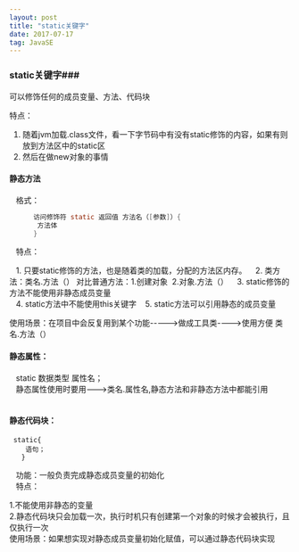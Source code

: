 ```yaml
---
layout: post
title: "static关键字"
date: 2017-07-17   
tag: JavaSE
---
```


### static关键字###

 可以修饰任何的成员变量、方法、代码块

 特点：<br>

1. 随着jvm加载.class文件，看一下字节码中有没有static修饰的内容，如果有则放到方法区中的static区
2. 然后在做new对象的事情

#### 静态方法

   格式：<br>

```java
      访问修饰符 static 返回值 方法名（[参数]）{
       方法体
      }
```

&nbsp; &nbsp;特点：<br>

   1. 只要static修饰的方法，也是随着类的加载，分配的方法区内存。
   2. 类方法：类名.方法（） 对比普通方法：1.创建对象  2.对象.方法（）
   3.  static修饰的方法不能使用非静态成员变量<br>
   4. static方法中不能使用this关键字
   5. static方法可以引用静态的成员变量<br>

使用场景：在项目中会反复用到某个功能----->做成工具类---->使用方便 类名.方法（）

#### 静态属性：<br>

&nbsp; &nbsp;static 数据类型 属性名；<br>
&nbsp; &nbsp;静态属性使用时要用---&gt;类名.属性名,静态方法和非静态方法中都能引用<br>
<br>

#### 静态代码块：<br>

```
 static{
    语句；
   }
```


&nbsp; &nbsp;功能：一般负责完成静态成员变量的初始化<br>
   特点：

1.不能使用非静态的变量<br>
2.静态代码块只会加载一次，执行时机只有创建第一个对象的时候才会被执行，且仅执行一次<br>
使用场景：如果想实现对静态成员变量初始化赋值，可以通过静态代码块实现<br>
<br>


